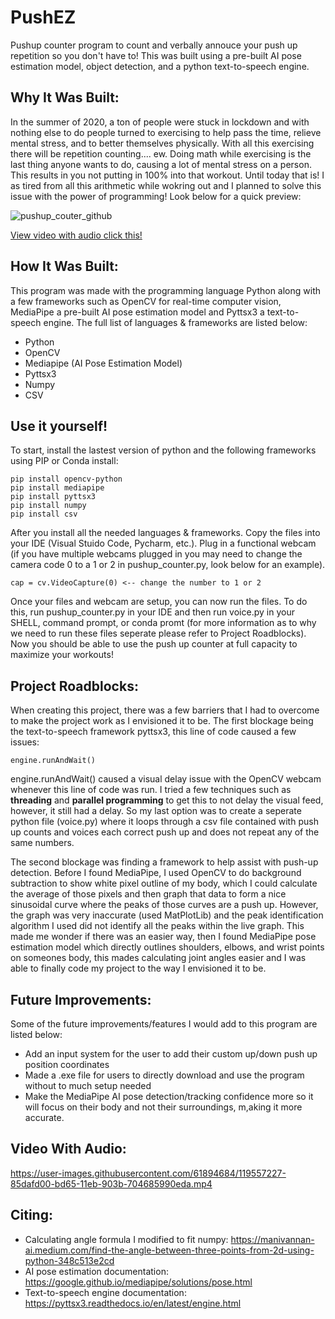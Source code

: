 # PushEZ
Pushup counter program to count and verbally annouce your push up repetition so you don't have to! This was built using a pre-built AI pose estimation model, object detection, and a python text-to-speech engine.

## Why It Was Built:

In the summer of 2020, a ton of people were stuck in lockdown and with nothing else to do people turned to exercising to help pass the time, relieve mental stress, and to better themselves physically. With all this exercising there will be repetition counting.... ew. Doing math while exercising is the last thing anyone wants to do, causing a lot of mental stress on a person. This results in you not putting in 100% into that workout. Until today that is! I as tired from all this arithmetic while wokring out and I planned to solve this issue with the power of programming! Look below for a quick preview:

![pushup_couter_github](https://user-images.githubusercontent.com/61894684/119556774-05b49780-bd65-11eb-99cb-c8818a47e912.gif)

[View video with audio click this!](#video-with-audio)

## How It Was Built:

This program was made with the programming language Python along with a few frameworks such as OpenCV for real-time computer vision, MediaPipe a pre-built AI pose estimation model and Pyttsx3 a text-to-speech engine. The full list of languages & frameworks are listed below:

* Python
* OpenCV
* Mediapipe (AI Pose Estimation Model)
* Pyttsx3
* Numpy
* CSV

## Use it yourself!

To start, install the lastest version of python and the following frameworks using PIP or Conda install:

```
pip install opencv-python
pip install mediapipe
pip install pyttsx3
pip install numpy
pip install csv          
```

After you install all the needed languages & frameworks. Copy the files into your IDE (Visual Stuido Code, Pycharm, etc.). Plug in a functional webcam (if you have multiple webcams plugged in you may need to change the camera code 0 to a 1 or 2 in pushup_counter.py, look below for an example).

```
cap = cv.VideoCapture(0) <-- change the number to 1 or 2 
```
Once your files and webcam are setup, you can now run the files. To do this, run pushup_counter.py in your IDE and then run voice.py in your SHELL, command prompt, or conda promt (for more information as to why we need to run these files seperate please refer to Project Roadblocks). Now you should be able to use the push up counter at full capacity to maximize your workouts!

## Project Roadblocks:
When creating this project, there was a few barriers that I had to overcome to make the project work as I envisioned it to be. The first blockage being the text-to-speech framework pyttsx3, this line of code caused a few issues: 
```
engine.runAndWait()
```

engine.runAndWait() caused a visual delay issue with the OpenCV webcam whenever this line of code was run. I tried a few techniques such as **threading** and **parallel programming** to get this to not delay the visual feed, however, it still had a delay. So my last option was to create a seperate python file (voice.py) where it loops through a csv file contained with push up counts and voices each correct push up and does not repeat any of the same numbers.

The second blockage was finding a framework to help assist with push-up detection. Before I found MediaPipe, I used OpenCV to do background subtraction to show white pixel outline of my body, which I could calculate the average of those pixels and then graph that data to form a nice sinusoidal curve where the peaks of those curves are a push up. However, the graph was very inaccurate (used MatPlotLib) and the peak identification algorithm I used did not identify all the peaks within the live graph. This made me wonder if there was an easier way, then I found MediaPipe pose estimation model which directly outlines shoulders, elbows, and wrist points on someones body, this mades calculating joint angles easier and I was able to finally code my project to the way I envisioned it to be.

## Future Improvements:
Some of the future improvements/features I would add to this program are listed below:
* Add an input system for the user to add their custom up/down push up position coordinates
* Made a .exe file for users to directly download and use the program without to much setup needed
* Make the MediaPipe AI pose detection/tracking confidence more so it will focus on their body and not their surroundings, m,aking it more accurate.  

## Video With Audio:
https://user-images.githubusercontent.com/61894684/119557227-85dafd00-bd65-11eb-903b-704685990eda.mp4

## Citing:
* Calculating angle formula I modified to fit numpy: https://manivannan-ai.medium.com/find-the-angle-between-three-points-from-2d-using-python-348c513e2cd
* AI pose estimation documentation: https://google.github.io/mediapipe/solutions/pose.html
* Text-to-speech engine documentation: https://pyttsx3.readthedocs.io/en/latest/engine.html

